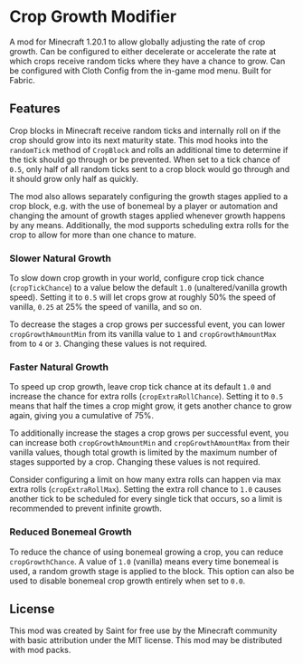# Crop Growth Modifier

A mod for Minecraft 1.20.1 to allow globally adjusting the rate of crop growth. Can be configured to either decelerate or accelerate the rate at which crops receive random ticks where they have a chance to grow. Can be configured with Cloth Config from the in-game mod menu. Built for Fabric.

## Features

Crop blocks in Minecraft receive random ticks and internally roll on if the crop should grow into its next maturity state. This mod hooks into the `randomTick` method of `CropBlock` and rolls an additional time to determine if the tick should go through or be prevented. When set to a tick chance of `0.5`, only half of all random ticks sent to a crop block would go through and it should grow only half as quickly.

The mod also allows separately configuring the growth stages applied to a crop block, e.g. with the use of bonemeal by a player or automation and changing the amount of growth stages applied whenever growth happens by any means. Additionally, the mod supports scheduling extra rolls for the crop to allow for more than one chance to mature.

### Slower Natural Growth

To slow down crop growth in your world, configure crop tick chance (`cropTickChance`) to a value below the default `1.0` (unaltered/vanilla growth speed). Setting it to `0.5` will let crops grow at roughly 50% the speed of vanilla, `0.25` at 25% the speed of vanilla, and so on.

To decrease the stages a crop grows per successful event, you can lower `cropGrowthAmountMin` from its vanilla value to `1` and `cropGrowthAmountMax` from to `4` or `3`. Changing these values is not required.

### Faster Natural Growth

To speed up crop growth, leave crop tick chance at its default `1.0` and increase the chance for extra rolls (`cropExtraRollChance`). Setting it to `0.5` means that half the times a crop might grow, it gets another chance to grow again, giving you a cumulative of 75%.

To additionally increase the stages a crop grows per successful event, you can increase both `cropGrowthAmountMin` and `cropGrowthAmountMax` from their vanilla values, though total growth is limited by the maximum number of stages supported by a crop. Changing these values is not required.

Consider configuring a limit on how many extra rolls can happen via max extra rolls (`cropExtraRollMax`). Setting the extra roll chance to `1.0` causes another tick to be scheduled for every single tick that occurs, so a limit is recommended to prevent infinite growth.

### Reduced Bonemeal Growth

To reduce the chance of using bonemeal growing a crop, you can reduce `cropGrowthChance`. A value of `1.0` (vanilla) means every time bonemeal is used, a random growth stage is applied to the block. This option can also be used to disable bonemeal crop growth entirely when set to `0.0`.

## License

This mod was created by Saint for free use by the Minecraft community with basic attribution under the MIT license. This mod may be distributed with mod packs.